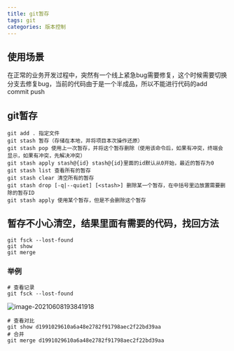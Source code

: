 ```yaml
---
title: git暂存
tags: git
categories: 版本控制
---
```


## 使用场景

在正常的业务开发过程中，突然有一个线上紧急bug需要修复，这个时候需要切换分支去修复bug，当前的代码由于是一个半成品，所以不能进行代码的add commit push



## git暂存

```git
git add . 指定文件
git stash 暂存（存储在本地，并将项目本次操作还原）
git stash pop 使用上一次暂存，并将这个暂存删除（使用该命令后，如果有冲突，终端会显示，如果有冲突，先解决冲突）
git stash apply stash@{id} stash@{id}里面的id默认从0开始，最近的暂存为0
git stash list 查看所有的暂存
git stash clear 清空所有的暂存
git stash drop [-q|--quiet] [<stash>] 删除某一个暂存，在中括号里边放置需要删除的暂存ID
git stash apply 使用某个暂存，但是不会删除这个暂存
```



## 暂存不小心清空，结果里面有需要的代码，找回方法

```git
git fsck --lost-found
git show
git merge
```

### 举例

```git
# 查看记录
git fsck --lost-found
```

![image-20210608193841918](http://mkstatic.lianbian.net/image-20210608193841918.png)

```git
# 查看对比
git show d1991029610a6a48e2782f91798aec2f22bd39aa
# 合并
git merge d1991029610a6a48e2782f91798aec2f22bd39aa
```

